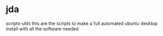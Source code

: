 # jda
scripts-utils
this are the scripts to make a full automated ubuntu desktop install with all the software needed   
